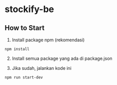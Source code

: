 # stockify-be

## How to Start
1. Install package npm (rekomendasi)
```
npm install
```

2. Install semua package yang ada di package.json

3. Jika sudah, jalankan kode ini
```
npm run start-dev
```

